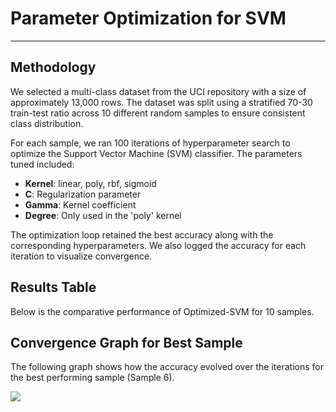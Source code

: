 # Parameter Optimization for SVM

---

## Methodology

We selected a multi-class dataset from the UCI repository with a size of approximately 13,000 rows. The dataset was split using a stratified 70-30 train-test ratio across 10 different random samples to ensure consistent class distribution.

For each sample, we ran 100 iterations of hyperparameter search to optimize the Support Vector Machine (SVM) classifier. The parameters tuned included:

- **Kernel**: linear, poly, rbf, sigmoid
- **C**: Regularization parameter
- **Gamma**: Kernel coefficient
- **Degree**: Only used in the 'poly' kernel

The optimization loop retained the best accuracy along with the corresponding hyperparameters. We also logged the accuracy for each iteration to visualize convergence.

## Results Table

Below is the comparative performance of Optimized-SVM for 10 samples.


## Convergence Graph for Best Sample

The following graph shows how the accuracy evolved over the iterations for the best performing sample (Sample 6).

![](convergence_graph.png)


